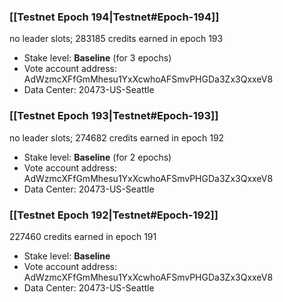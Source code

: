 ### [[Testnet Epoch 194|Testnet#Epoch-194]]
no leader slots; 283185 credits earned in epoch 193
* Stake level: **Baseline** (for 3 epochs)
* Vote account address: AdWzmcXFfGmMhesu1YxXcwhoAFSmvPHGDa3Zx3QxxeV8
* Data Center: 20473-US-Seattle
### [[Testnet Epoch 193|Testnet#Epoch-193]]
no leader slots; 274682 credits earned in epoch 192
* Stake level: **Baseline** (for 2 epochs)
* Vote account address: AdWzmcXFfGmMhesu1YxXcwhoAFSmvPHGDa3Zx3QxxeV8
* Data Center: 20473-US-Seattle
### [[Testnet Epoch 192|Testnet#Epoch-192]]
227460 credits earned in epoch 191
* Stake level: **Baseline**
* Vote account address: AdWzmcXFfGmMhesu1YxXcwhoAFSmvPHGDa3Zx3QxxeV8
* Data Center: 20473-US-Seattle